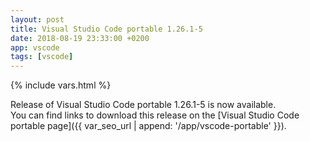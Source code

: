 ```yaml
---
layout: post
title: Visual Studio Code portable 1.26.1-5
date: 2018-08-19 23:33:00 +0200
app: vscode
tags: [vscode]
---
```

{% include vars.html %}

Release of Visual Studio Code portable 1.26.1-5 is now available.<br />
You can find links to download this release on the [Visual Studio Code portable page]({{ var_seo_url | append: '/app/vscode-portable' }}).